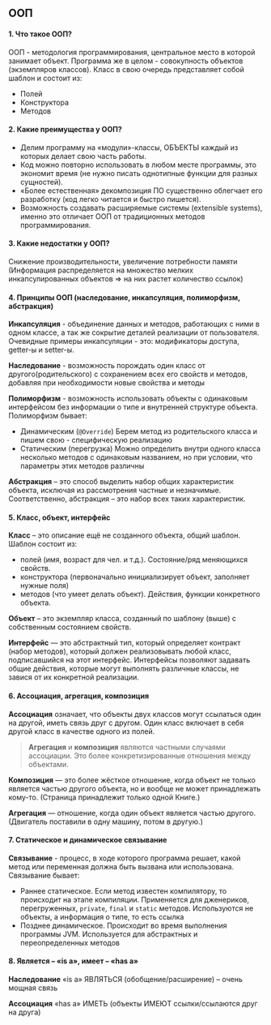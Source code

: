 ## ООП

#### 1. Что такое ООП?
ООП - методология программирования, центральное место в которой занимает объект. Программа же в целом - совокупность объектов (экземпляров классов).
 Класс в свою очередь представляет собой шаблон и состоит из:
  - Полей
  - Конструктора 
  - Методов

#### 2. Какие преимущества у ООП?
- Делим программу на «модули»-классы, ОБЪЕКТЫ каждый из которых делает свою часть работы.
- Код можно повторно использовать в любом месте программы, это экономит время (не нужно писать однотипные функции для разных сущностей).
- «Более естественная» декомпозиция ПО существенно облегчает его разработку (код легко читается и быстро пишется).
- Возможность создавать расширяемые системы (extensible systems), именно это отличает ООП от традиционных методов программирования.
  
#### 3. Какие недостатки у ООП?
 Снижение производительности, увеличение потребности памяти (Информация распределяется на множество мелких инкапсулированных объектов ⇒ на них растет количество ссылок)

#### 4. Принципы ООП (наследование, инкапсуляция, полиморфизм, абстракция)
 **Инкапсуляция** - объединение данных и методов, работающих с ними в одном классе, а так же сокрытие деталей реализации от пользователя. Очевидные примеры инкапсуляции - это: модификаторы доступа, getter-ы и setter-ы.

 **Наследование** - возможность порождать один класс от другого(родительского) с сохранением всех его свойств и методов, добавляя при необходимости новые свойства и методы

 **Полиморфизм** - возможность использовать объекты с одинаковым интерфейсом без информации о типе и внутренней структуре объекта. Полиморфизм бывает:
  - Динамическим (`@Override`)
 Берем метод из родительского класса и пишем свою - специфическую реализацию
  - Статическим (перегрузка)
 Можно определить внутри одного класса несколько методов с одинаковым названием, но при условии, что параметры этих методов различны

 **Абстракция** – это способ выделить набор общих характеристик объекта, исключая из рассмотрения частные и незначимые. Соответственно, абстракция – это набор всех таких характеристик.

#### 5. Класс, объект, интерфейс
 **Класс** – это описание ещё не созданного объекта, общий шаблон.
Шаблон состоит из:
   - полей (имя, возраст для чел. и т.д.). Состояние/ряд меняющихся свойств.
   - конструктора (первоначально инициализирует объект, заполняет нужные поля)
   - методов (что умеет делать объект). Действия, функции конкретного объекта.
  
 **Объект** – это экземпляр класса, созданный по шаблону (выше) с собственным состоянием свойств.

 **Интерфейс** — это абстрактный тип, который определяет контракт (набор методов), который должен реализовывать любой класс, подписавшийся на этот интерфейс. Интерфейсы позволяют задавать общие действия, которые могут выполнять различные классы, не завися от их конкретной реализации.

#### 6. Ассоциация, агрегация, композиция
 **Ассоциация** означает, что объекты двух классов могут ссылаться один на другой, иметь связь друг с другом. Один класс включает в себя другой класс в качестве одного из полей.

>**Агрегация** и **композиция** являются частными случаями ассоциации. Это более конкретизированные отношения между объектами.

 **Композиция** — это более жёсткое отношение, когда объект не только является частью другого объекта, но и вообще не может принадлежать кому-то.
    (Страница принадлежит только одной Книге.)

 **Агрегация** — отношение, когда один объект является частью другого. 
    (Двигатель поставили в одну машину, потом в другую.)

#### 7. Статическое и динамическое связывание
 **Связывание** - процесс, в ходе которого программа решает, какой метод или переменная должна быть вызвана или использована. Связывание бывает:
  - Раннее статическое.  Если метод известен компилятору, то происходит на этапе компиляции. Применяется для дженериков, перегруженных, `private`, `final` и `static` методов. Используются не объекты, а информация о типе, то есть ссылка
  -  Позднее динамическое. Происходит во время выполнения программы JVM. Используется для абстрактных и переопределенных методов
  

#### 8. Является – «is a», имеет – «has a»
  **Наследование** «is a» ЯВЛЯТЬСЯ (обобщение/расширение) – очень мощная связь

  **Ассоциация** «has a» ИМЕТЬ (объекты ИМЕЮТ ссылки/ссылаются друг на друга)